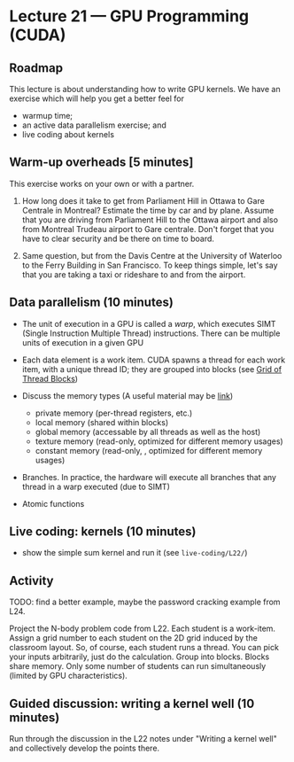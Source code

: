 # Lecture 21 — GPU Programming (CUDA)

## Roadmap

This lecture is about understanding how to write GPU kernels. We have an
exercise which will help you get a better feel for

* warmup time;
* an active data parallelism exercise; and
* live coding about kernels

## Warm-up overheads [5 minutes]

This exercise works on your own or with a partner.

1. How long does it take to get from Parliament Hill in Ottawa to Gare Centrale
in Montreal? Estimate the time by car and by plane. Assume that you are driving
from Parliament Hill to the Ottawa airport and also from Montreal Trudeau
airport to Gare centrale. Don't forget that you have to clear security and be
there on time to board.

2. Same question, but from the Davis Centre at the University of Waterloo to the
Ferry Building in San Francisco. To keep things simple, let's say that you are
taking a taxi or rideshare to and from the airport.

## Data parallelism (10 minutes)

* The unit of execution in a GPU is called a *warp*, which executes SIMT (Single
  Instruction Multiple Thread) instructions. There can be multiple units of
  execution in a given GPU

* Each data element is a work item. CUDA spawns a thread for each work item,
  with a unique thread ID; they are grouped into blocks (see [Grid of Thread
  Blocks](https://docs.nvidia.com/cuda/cuda-c-programming-guide/index.html#thread-hierarchy-grid-of-thread-blocks))

* Discuss the memory types (A useful material may be
  [link](https://docs.nvidia.com/cuda/cuda-c-programming-guide/index.html#memory-hierarchy))
  * private memory (per-thread registers, etc.)
  * local memory (shared within blocks)
  * global memory (accessable by all threads as well as the host)
  * texture memory (read-only, optimized for different memory usages)
  * constant memory (read-only, , optimized for different memory usages)

* Branches. In practice, the hardware will execute all branches that any thread
  in a warp executed (due to SIMT)

* Atomic functions

## Live coding: kernels (10 minutes)

* show the simple sum kernel and run it (see `live-coding/L22/`)

## Activity

TODO: find a better example, maybe the password cracking example from L24.

Project the N-body problem code from L22. Each student is a work-item. Assign a
grid number to each student on the 2D grid induced by the classroom layout. So,
of course, each student runs a thread. You can pick your inputs arbitrarily,
just do the calculation. Group into blocks. Blocks share memory. Only some
number of students can run simultaneously (limited by GPU characteristics).

## Guided discussion: writing a kernel well (10 minutes)

Run through the discussion in the L22 notes under "Writing a kernel well" and
collectively develop the points there.
